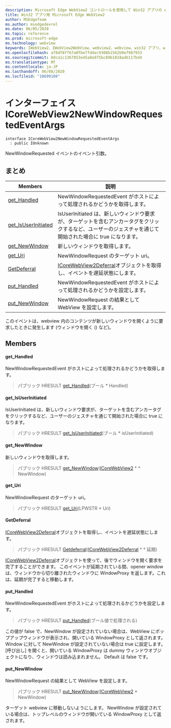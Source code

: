 ```yaml
---
description: Microsoft Edge WebView2 コントロールを使用して Win32 アプリの web コンテンツをホストする
title: Win32 アプリ用 Microsoft Edge WebView2
author: MSEdgeTeam
ms.author: msedgedevrel
ms.date: 06/05/2020
ms.topic: reference
ms.prod: microsoft-edge
ms.technology: webview
keywords: IWebView2、IWebView2WebView、webview2、webview、win32 アプリ、win32、edge、ICoreWebView2、ICoreWebView2Controller、browser control、edge html
ms.openlocfilehash: af8df8ff67a0fbe7fd4ec9308b1562b9ef987933
ms.sourcegitcommit: 8dca1c1367853e45a0a975bc89b1818adb117bd4
ms.translationtype: MT
ms.contentlocale: ja-JP
ms.lasthandoff: 06/08/2020
ms.locfileid: "10699108"
---
```

# インターフェイス ICoreWebView2NewWindowRequestedEventArgs 

```
interface ICoreWebView2NewWindowRequestedEventArgs
  : public IUnknown
```

NewWindowRequested イベントのイベント引数。

## まとめ

 Members                        | 説明
--------------------------------|---------------------------------------------
[get_Handled](#get_handled) | NewWindowRequestedEvent がホストによって処理されるかどうかを取得します。
[get_IsUserInitiated](#get_isuserinitiated) | IsUserInitiated は、新しいウィンドウ要求が、ターゲットを含むアンカータグをクリックするなど、ユーザーのジェスチャを通じて開始された場合に true になります。
[get_NewWindow](#get_newwindow) | 新しいウィンドウを取得します。
[get_Uri](#get_uri) | NewWindowRequest のターゲット uri。
[GetDeferral](#getdeferral) | [ICoreWebView2Deferral](icorewebview2deferral.md)オブジェクトを取得し、イベントを遅延状態にします。
[put_Handled](#put_handled) | NewWindowRequestedEvent がホストによって処理されるかどうかを設定します。
[put_NewWindow](#put_newwindow) | NewWindowRequest の結果として WebView を設定します。

このイベントは、webview 内のコンテンツが新しいウィンドウを開くように要求したときに発生します (ウィンドウを開く () など)。

## Members

#### get_Handled 

NewWindowRequestedEvent がホストによって処理されるかどうかを取得します。

> パブリック HRESULT [get_Handled](#get_handled)(ブール * Handled)

#### get_IsUserInitiated 

IsUserInitiated は、新しいウィンドウ要求が、ターゲットを含むアンカータグをクリックするなど、ユーザーのジェスチャを通じて開始された場合に true になります。

> パブリック HRESULT [get_IsUserInitiated](#get_isuserinitiated)(ブール * isUserInitiated)

#### get_NewWindow 

新しいウィンドウを取得します。

> パブリック HRESULT [get_NewWindow](#get_newwindow)([ICoreWebView2](icorewebview2.md) * * NewWindow)

#### get_Uri 

NewWindowRequest のターゲット uri。

> パブリック HRESULT [get_Uri](#get_uri)(LPWSTR * Uri)

#### GetDeferral 

[ICoreWebView2Deferral](icorewebview2deferral.md)オブジェクトを取得し、イベントを遅延状態にします。

> パブリック HRESULT [Getdeferral](#getdeferral)([ICoreWebView2Deferral](icorewebview2deferral.md) * * 延期)

[ICoreWebView2Deferral](icorewebview2deferral.md)オブジェクトを使って、後でウィンドウを開く要求を完了することができます。 このイベントが延期されている間、opener window は、ウィンドウから切り離されたウィンドウに WindowProxy を返します。これは、延期が完了すると移動します。

#### put_Handled 

NewWindowRequestedEvent がホストによって処理されるかどうかを設定します。

> パブリック HRESULT [put_Handled](#put_handled)(ブール値で処理される)

この値が false で、NewWindow が設定されていない場合は、WebView にポップアップウィンドウが表示され、開いている WindowProxy として返されます。 Window に対して NewWindow が設定されていない場合は true に設定します。 [呼び出し] を開くと、開いている WindowProxy は dummy ウィンドウオブジェクトになり、ウィンドウは読み込まれません。 Default は false です。

#### put_NewWindow 

NewWindowRequest の結果として WebView を設定します。

> パブリック HRESULT [put_NewWindow](#put_newwindow)([ICoreWebView2](icorewebview2.md) * NewWindow)

ターゲット webview に移動しないようにします。 NewWindow が設定されている場合は、トップレベルのウィンドウが開いている WindowProxy として返されます。

